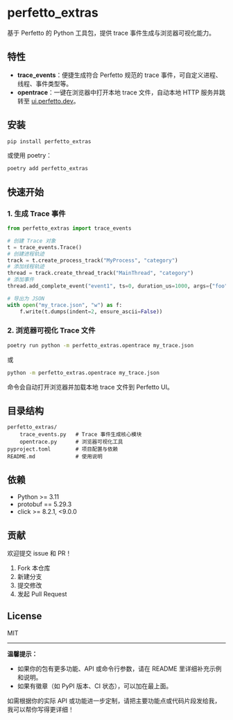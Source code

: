 # perfetto_extras

基于 Perfetto 的 Python 工具包，提供 trace 事件生成与浏览器可视化能力。

## 特性

- **trace_events**：便捷生成符合 Perfetto 规范的 trace 事件，可自定义进程、线程、事件类型等。
- **opentrace**：一键在浏览器中打开本地 trace 文件，自动本地 HTTP 服务并跳转至 [ui.perfetto.dev](https://ui.perfetto.dev)。

## 安装

```bash
pip install perfetto_extras
```

或使用 poetry：

```bash
poetry add perfetto_extras
```

## 快速开始

### 1. 生成 Trace 事件

```python
from perfetto_extras import trace_events

# 创建 Trace 对象
t = trace_events.Trace()
# 创建进程轨迹
track = t.create_process_track("MyProcess", "category")
# 添加线程轨迹
thread = track.create_thread_track("MainThread", "category")
# 添加事件
thread.add_complete_event("event1", ts=0, duration_us=1000, args={"foo": 1})

# 导出为 JSON
with open("my_trace.json", "w") as f:
    f.write(t.dumps(indent=2, ensure_ascii=False))
```

### 2. 浏览器可视化 Trace 文件

```bash
poetry run python -m perfetto_extras.opentrace my_trace.json
```
或
```bash
python -m perfetto_extras.opentrace my_trace.json
```

命令会自动打开浏览器并加载本地 trace 文件到 Perfetto UI。

## 目录结构

```
perfetto_extras/
    trace_events.py   # Trace 事件生成核心模块
    opentrace.py      # 浏览器可视化工具
pyproject.toml        # 项目配置与依赖
README.md             # 使用说明
```

## 依赖

- Python >= 3.11
- protobuf == 5.29.3
- click >= 8.2.1, <9.0.0

## 贡献

欢迎提交 issue 和 PR！

1. Fork 本仓库
2. 新建分支
3. 提交修改
4. 发起 Pull Request

## License

MIT

---

**温馨提示：**  
- 如果你的包有更多功能、API 或命令行参数，请在 README 里详细补充示例和说明。
- 如果有徽章（如 PyPI 版本、CI 状态），可以加在最上面。

如需根据你的实际 API 或功能进一步定制，请把主要功能点或代码片段发给我，我可以帮你写得更详细！